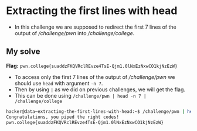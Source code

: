 # Extracting the first lines with head
- In this challenge we are supposed to redirect the first 7 lines of the output of */challenge/pwn* into */challenge/college*.

## My solve
**Flag:** `pwn.college{suaddzFKQVRclREvze4TsE-Qjm1.0lNxEzNxwCO1kjNzEzW}`

- To access only the first 7 lines of the output of */challenge/pwn* we should use `head` with argument `-n 7`.
- Then by using `|` as we did on previous challenges, we will get the flag.
- This can be done using `/challenge/pwn | head -n 7 | /challenge/college`
```bash
hacker@data~extracting-the-first-lines-with-head:~$ /challenge/pwn | head -n 7 | /challenge/college
Congratulations, you piped the right codes!
pwn.college{suaddzFKQVRclREvze4TsE-Qjm1.0lNxEzNxwCO1kjNzEzW}
```
